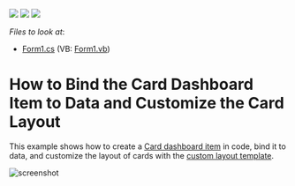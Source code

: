 <!-- default badges list -->
![](https://img.shields.io/endpoint?url=https://codecentral.devexpress.com/api/v1/VersionRange/128581008/18.2.3%2B)
[![](https://img.shields.io/badge/Open_in_DevExpress_Support_Center-FF7200?style=flat-square&logo=DevExpress&logoColor=white)](https://supportcenter.devexpress.com/ticket/details/T503619)
[![](https://img.shields.io/badge/📖_How_to_use_DevExpress_Examples-e9f6fc?style=flat-square)](https://docs.devexpress.com/GeneralInformation/403183)
<!-- default badges end -->
<!-- default file list -->
*Files to look at*:

* [Form1.cs](./CS/CustomCardsLayout/Form1.cs) (VB: [Form1.vb](./VB/CustomCardsLayout/Form1.vb))
<!-- default file list end -->
# How to Bind the Card Dashboard Item to Data and Customize the Card Layout


This example shows how to create a [Card dashboard item](https://docs.devexpress.com/Dashboard/15263) in code, bind it to data, and customize the layout of cards with the [custom layout template](https://docs.devexpress.com/Dashboard/DevExpress.DashboardCommon.CardCustomLayoutTemplate).



![screenshot](/images/screenshot.png)
